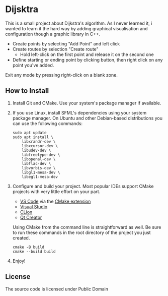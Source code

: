 # Dijsktra

This is a small project about Dijkstra's algorithm.
As I never learned it, i wanted to learn it the hard way by adding graphical
visualisation and configuration though a graphic library in C++.
- Create points by selecting "Add Point" and left click
- Create routes by selection "Create route"
  - Hold left-click on the first point and release it on the second one
- Define starting or ending point by clicking button, then right click on any point you've added.

Exit any mode by pressing right-click on a blank zone.

[](/images/demo_nav.gif)
[](/images/demo_path.gif)

## How to Install

1. Install Git and CMake. Use your system's package manager if available.
1. If you use Linux, install SFML's dependencies using your system package manager. On Ubuntu and other Debian-based distributions you can use the following commands:
    ```
    sudo apt update
    sudo apt install \
        libxrandr-dev \
        libxcursor-dev \
        libudev-dev \
        libfreetype-dev \
        libopenal-dev \
        libflac-dev \
        libvorbis-dev \
        libgl1-mesa-dev \
        libegl1-mesa-dev
    ```
1. Configure and build your project. Most popular IDEs support CMake projects with very little effort on your part.
    - [VS Code](https://code.visualstudio.com) via the [CMake extension](https://code.visualstudio.com/docs/cpp/cmake-linux)
    - [Visual Studio](https://docs.microsoft.com/en-us/cpp/build/cmake-projects-in-visual-studio?view=msvc-170)
    - [CLion](https://www.jetbrains.com/clion/features/cmake-support.html)
    - [Qt Creator](https://doc.qt.io/qtcreator/creator-project-cmake.html)

    Using CMake from the command line is straightforward as well.
    Be sure to run these commands in the root directory of the project you just created.

    ```
    cmake -B build
    cmake --build build
    ```
1. Enjoy!

## License

The source code is licensed under Public Domain
